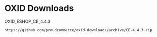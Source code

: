 OXID Downloads
==============

OXID_ESHOP_CE_4.4.3

	https://github.com/proudcommerce/oxid-downloads/archive/CE-4.4.3.zip

